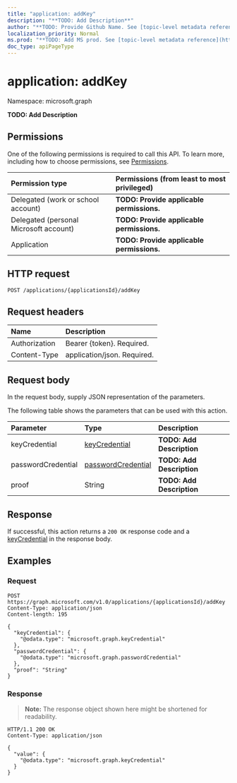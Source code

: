 ```yaml
---
title: "application: addKey"
description: "**TODO: Add Description**"
author: "**TODO: Provide Github Name. See [topic-level metadata reference](https://msgo.azurewebsites.net/add/document/guidelines/metadata.html#topic-level-metadata)**"
localization_priority: Normal
ms.prod: "**TODO: Add MS prod. See [topic-level metadata reference](https://msgo.azurewebsites.net/add/document/guidelines/metadata.html#topic-level-metadata)**"
doc_type: apiPageType
---
```


# application: addKey
Namespace: microsoft.graph



**TODO: Add Description**

## Permissions
One of the following permissions is required to call this API. To learn more, including how to choose permissions, see [Permissions](/graph/permissions-reference).

|Permission type|Permissions (from least to most privileged)|
|:---|:---|
|Delegated (work or school account)|**TODO: Provide applicable permissions.**|
|Delegated (personal Microsoft account)|**TODO: Provide applicable permissions.**|
|Application|**TODO: Provide applicable permissions.**|

## HTTP request

<!-- {
  "blockType": "ignored"
}
-->
``` http
POST /applications/{applicationsId}/addKey
```

## Request headers
|Name|Description|
|:---|:---|
|Authorization|Bearer {token}. Required.|
|Content-Type|application/json. Required.|

## Request body
In the request body, supply JSON representation of the parameters.

The following table shows the parameters that can be used with this action.

|Parameter|Type|Description|
|:---|:---|:---|
|keyCredential|[keyCredential](../resources/keycredential.md)|**TODO: Add Description**|
|passwordCredential|[passwordCredential](../resources/passwordcredential.md)|**TODO: Add Description**|
|proof|String|**TODO: Add Description**|



## Response

If successful, this action returns a `200 OK` response code and a [keyCredential](../resources/keycredential.md) in the response body.

## Examples

### Request
<!-- {
  "blockType": "request",
  "name": "application_addkey"
}
-->
``` http
POST https://graph.microsoft.com/v1.0/applications/{applicationsId}/addKey
Content-Type: application/json
Content-length: 195

{
  "keyCredential": {
    "@odata.type": "microsoft.graph.keyCredential"
  },
  "passwordCredential": {
    "@odata.type": "microsoft.graph.passwordCredential"
  },
  "proof": "String"
}
```


### Response
>**Note:** The response object shown here might be shortened for readability.
<!-- {
  "blockType": "response",
  "truncated": true,
  "@odata.type": "Microsoft.DirectoryServices.keyCredential"
}
-->
``` http
HTTP/1.1 200 OK
Content-Type: application/json

{
  "value": {
    "@odata.type": "microsoft.graph.keyCredential"
  }
}
```

